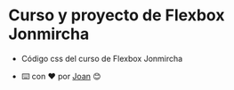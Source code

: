 # Curso y proyecto de Flexbox Jonmircha

- Código css del curso de Flexbox Jonmircha
 

-  ⌨️ con ❤️  por [Joan](https://github.com/Jochizan) 😊
